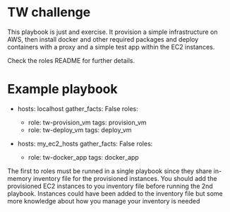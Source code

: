 # TW challenge

This playbook is just and exercise. It provision a simple infrastructure on AWS, then install docker and other required packages and deploy containers with a proxy and a simple test app within the EC2 instances.

Check the roles README for further details.

# Example playbook

  - hosts: localhost
    gather_facts: False
    roles:
    - role: tw-provision_vm
      tags: provision_vm
    - role: tw-deploy_vm
      tags: deploy_vm

  - hosts: my_ec2_hosts
    gather_facts: False
    roles:
    - role: tw-docker_app
      tags: docker_app


The first to roles must be runned in a single playbook since they share in-memory inventory file for the provisioned instances. 
You should add the provisioned EC2 instances to you inventory file before running the 2nd playbook. Instances could have been added to the inventory file but some more knowledge about how you manage your inventory is needed
